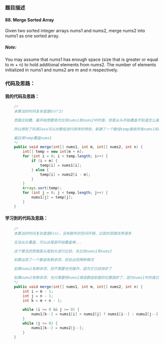 ### 题目描述

#### 88. Merge Sorted Array

Given two sorted integer arrays nums1 and nums2, merge nums2 into nums1 as one sorted array.

##### Note:

You may assume that nums1 has enough space (size that is greater or equal to m + n) to hold additional elements from nums2. The number of elements initialized in nums1 and nums2 are m and n respectively.

### 代码及思路：

#### 我的代码及思路：

```java
    /*
    本算法的时间复杂度是O(n^2)

    思路比较蠢，最开始想要依次比较nums1和nums2中的值，但是从头开始覆盖不知道怎么操作

    所以想到了利用Java可以对数组进行排序的特性，新建了一个数组temp接收所有nums1和nums2中初始化的值，然后对它进行排序

    最后用temp覆盖nums1
    */
    public void merge(int[] nums1, int m, int[] nums2, int n) {
        int[] temp = new int[m + n];
        for (int i = 0; i < temp.length; i++) {
            if (i < m) {
                temp[i] = nums1[i];
            } else {
                temp[i] = nums2[i - m];
            }
        }
        Arrays.sort(temp);
        for (int j = 0; j < temp.length; j++) {
            nums1[j] = temp[j];
        }
    }
```

#### 学习到的代码及思路：

```java
    /*
    本算法的时间复杂度是O(n)，没有额外的空间开销，比我的思路优秀很多

    无法从头覆盖，可以从尾部开始覆盖嘛...

    这个算法的思路是从尾到头进行比较，先比较nums1和nums2

    如果出现了一个数组有剩余项，则会出现两种情况

    如果nums1有剩余项，则不需要任何操作，因为它已经排好了

    如果nums2有剩余项，也只需要把nums2填进数组前面的位置就好了，因为nums1中的值已经被填充在了数组后边
    */
    public void merge(int[] nums1, int m, int[] nums2, int n) {
        int i = m - 1;
        int j = n - 1;
        int k = m + n - 1;
        
        while (i >= 0 && j >= 0) {
            nums1[k--] = nums1[i] > nums2[j] ? nums1[i--] : nums2[j--];
        }
        while (j >= 0) {
            nums1[k--] = nums2[j--];
        }
    }
```